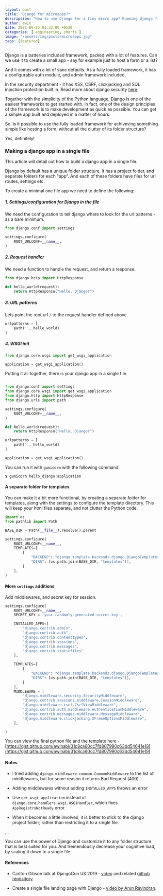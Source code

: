 ```yaml
---
layout: post
title: "Django for microapps?"
description: "How to use Django for a tiny micro app? Running django from a single file."
author: awin
date: 2021-06-25 01:32:00 +0530
categories: [ engineering, shorts ]
image: "/assets/img/posts/microapps.jpg"
tags: [featured]
---
```


Django is a batteries included framework, packed with a lot of features. Can we use it to create a small app - say for example just to host a form or a list?


<!-- more -->

And it comes with a lot of sane defaults. As a fully loaded framework, it has a configurable auth module, and admin framework included.

In the security department - it has XSS, CSRF, clickjacking and SQL injection protection built in. Read more about django security [here](https://docs.djangoproject.com/en/3.2/topics/security/).

Together with the simplicity of the Python language, Django is one of the easiest frameworks to get started with. In fact, one of the design principles of the framework is to make development as quick as possible. You can get a simple app built and deployed in a matter of hours.

So, is it possible to use the fully loaded framework for achiveving something simple like hosting a form, without all the clutter of its folder structure?

Yes, definitely!

### Making a django app in a single file

This article will detail out how to build a django app in a single file.

Django by default has a unique folder structure. It has a project folder, and separate folders for each "app". And each of these folders have files for url routes, settings etc.

To create a minimal one file app we need to define the following:

##### 1. Settings/configuration for Django in the file
We need the configuration to tell django where to look for the url patterns - as a bare minimum.

```python
from django.conf import settings

settings.configure(
    ROOT_URLCONF=__name__,
)
```

##### 2. Request handler
We need a function to handle the request, and return a response.

```python
from django.http import HttpResponse

def hello_world(request):
    return HttpResponse("Hello, Django!")

```

##### 3. URL patterns

Lets point the root url `/` to the request handler defined above.

```python
urlpatterns = [
    path('', hello_world)
]

```

##### 4. WSGI init
```python
from django.core.wsgi import get_wsgi_application

application = get_wsgi_application()

```

Putting it all together, there is your django app in a single file.

```python

from django.conf import settings
from django.core.wsgi import get_wsgi_application
from django.http import HttpResponse
from django.urls import path

settings.configure(
    ROOT_URLCONF=__name__,
)

def hello_world(request):
    return HttpResponse("Hello, Django!")

urlpatterns = [
    path('', hello_world)
]

application = get_wsgi_application()

```

You can run it with `gunicorn` with the following command.
```shell
$ gunicorn hello_django:application

```

#### A separate folder for templates

You can make it a bit more functional, by creating a separate folder for templates, along with the settings to configure the template directory. This will keep your html files separate, and not clutter the Python code.

```python
import os
from pathlib import Path

BASE_DIR = Path(__file__).resolve().parent

settings.configure(
    ROOT_URLCONF=__name__,
    TEMPLATES=[
        {
            "BACKEND": "django.template.backends.django.DjangoTemplates",
            "DIRS": [os.path.join(BASE_DIR, "templates")],
        }
    ],
)

```

#### More `settings` additions

Add middlewares, and secret key for session.

```python
settings.configure(
    ROOT_URLCONF=__name__,
    SECRET_KEY = 'your-randomly-generated-secret-key',

    INSTALLED_APPS=[
        "django.contrib.admin",
        "django.contrib.auth",
        "django.contrib.contenttypes",
        "django.contrib.sessions",
        "django.contrib.messages",
        "django.contrib.staticfiles"
    ],

    TEMPLATES=[
        {
            "BACKEND": "django.template.backends.django.DjangoTemplates",
            "DIRS": [os.path.join(BASE_DIR, "templates")],
        }
    ],
    MIDDLEWARE = [
        "django.middleware.security.SecurityMiddleware",
        "django.contrib.sessions.middleware.SessionMiddleware",
        "django.middleware.csrf.CsrfViewMiddleware",
        "django.contrib.auth.middleware.AuthenticationMiddleware",
        "django.contrib.messages.middleware.MessageMiddleware",
        "django.middleware.clickjacking.XFrameOptionsMiddleware",
    ],

)

```

You can view the final python file and the template here - [https://gist.github.com/awinabi/31c8ca60cc7fd807990c63dd54641e19](https://gist.github.com/awinabi/31c8ca60cc7fd807990c63dd54641e19)


#### Notes

- I tried adding `django.middleware.common.CommonMiddleware` to the list of middlewares, but for some reason it returns Bad Request (400).

- Adding middlewares without adding `INSTALLED_APPS` throws an error

- Use `get_wsgi_application` instead of `django.core.handlers.wsgi.WSGIHandler`, which fixes `AppRegistryNotReady` error.

- When it becomes a little involved, it is better to stick to the django project folder; rather than restricting it to a single file.

<div class='divider'>...</div>

You can use the power of Django and customize it to any folder structure that is best suited for you. And tremendously decrease your cognitive load, by scaling it down to a single file.


#### References

- Carlton Gibson talk at DjangoCon US 2019 - [video](https://www.youtube.com/watch?v=w9cYEovduWI) and related [github repository](https://github.com/wsvincent/django-microframework).

- Create a single file landing page with Django - [video by Arun Ravindran](https://www.youtube.com/watch?v=7XNChGGoBf0).
